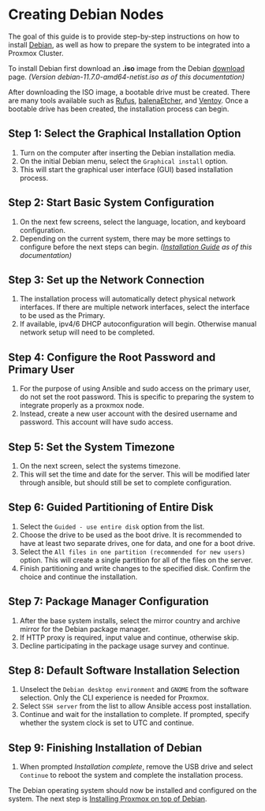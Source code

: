 # Creating Debian Nodes

The goal of this guide is to provide step-by-step instructions on how to install [Debian](https://www.debian.org/intro/about), as well as how to prepare the system to be integrated into a Proxmox Cluster.

To install Debian first download an **.iso** image from the Debian [download](https://www.debian.org/distrib/netinst) page.
*(Version debian-11.7.0-amd64-netist.iso as of this documentation)*

After downloading the ISO image, a bootable drive must be created. There are many tools available such as [Rufus](https://rufus.ie/en/), [balenaEtcher](https://www.balena.io/etcher), and [Ventoy](https://www.ventoy.net/en/index.html). Once a bootable drive has been created, the installation process can begin.

## Step 1: Select the Graphical Installation Option

1. Turn on the computer after inserting the Debian installation media.
2. On the initial Debian menu, select the `Graphical install` option.
3. This will start the graphical user interface (GUI) based installation process.

## Step 2: Start Basic System Configuration

1. On the next few screens, select the language, location, and keyboard configuration.
2. Depending on the current system, there may be more settings to configure before the next steps can begin. *([Installation Guide](https://www.debian.org/releases/bullseye/installmanual) as of this documentation)*

## Step 3: Set up the Network Connection

1. The installation process will automatically detect physical network interfaces. If there are multiple network interfaces, select the interface to be used as the Primary.
2. If available, ipv4/6 DHCP autoconfiguration will begin. Otherwise manual network setup will need to be completed.

## Step 4: Configure the Root Password and Primary User

1. For the purpose of using Ansible and sudo access on the primary user, do not set the root password. This is specific to preparing the system to integrate properly as a proxmox node.
2. Instead, create a new user account with the desired username and password. This account will have sudo access.

## Step 5: Set the System Timezone

1. On the next screen, select the systems timezone.
2. This will set the time and date for the server. This will be modified later through ansible, but should still be set to complete configuration.

## Step 6: Guided Partitioning of Entire Disk

1. Select the `Guided - use entire disk` option from the list.
2. Choose the drive to be used as the boot drive. It is recommended to have at least two separate drives, one for data, and one for a boot drive.
3. Select the `All files in one partition (recommended for new users)` option. This will create a single partition for all of the files on the server.
4. Finish partitioning and write changes to the specified disk. Confirm the choice and continue the installation.

## Step 7: Package Manager Configuration

1. After the base system installs, select the mirror country and archive mirror for the Debian package manager.
2. If HTTP proxy is required, input value and continue, otherwise skip.
3. Decline participating in the package usage survey and continue.

## Step 8: Default Software Installation Selection

1. Unselect the `Debian desktop environment` and `GNOME` from the software selection. Only the CLI experience is needed for Proxmox.
2. Select `SSH server` from the list to allow Ansible access post installation.
3. Continue and wait for the installation to complete. If prompted, specify whether the system clock is set to UTC and continue.

## Step 9: Finishing Installation of Debian

1. When prompted *Installation complete*, remove the USB drive and select `Continue` to reboot the system and complete the installation process.

The Debian operating system should now be installed and configured on the system. The next step is [Installing Proxmox on top of Debian](proxmox-cluster-setup.md).

